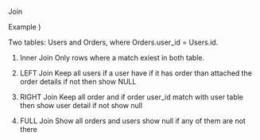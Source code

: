 

Join


Example )

Two tables: Users and Orders, where Orders.user_id = Users.id.
1. Inner Join 
Only rows where a match exiest in both table.

2. LEFT Join
Keep all users if a user have if it has order than attached the order details if not then show NULL


3. RIGHT Join
Keep all order and if order user_id match with user table then show user detail if not show null 


4. FULL Join
Show all orders and users show null if any of them are not there 